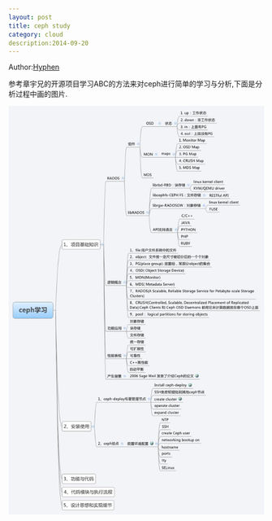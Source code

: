 ```yaml
---
layout: post
title: ceph study
category: cloud
description:2014-09-20
---
```


Author:[Hyphen](http://weibo.com/344736086)


参考章宇兄的开源项目学习ABC的方法来对ceph进行简单的学习与分析,下面是分析过程中画的图片.

![ceph](/images/githubpages/ceph_learn.jpg)
